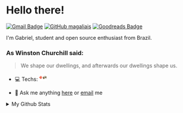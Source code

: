<!--

Implementar

Linkedin Badge
[![Linkedin Badge](https://img.shields.io/badge/-LinkedIn-blue?style=flat-square&logo=Linkedin&logoColor=white&link=LINK DO MEU LINKEDIN)](LINK DO MEU LINKEDIN)

I'm Gabriel, Student and open source enthusiast from Brazil, I have 2+ years experience in Front-end and Back-end.  

Please feel free to clone projects, raise issues and submit PRs if you think something could be better.  



- :computer: Techs: <code><img height="20" src="https://raw.githubusercontent.com/github/explore/80688e429a7d4ef2fca1e82350fe8e3517d3494d/topics/typescript/typescript.png"></code>
<code><img height="20" src="https://raw.githubusercontent.com/github/explore/80688e429a7d4ef2fca1e82350fe8e3517d3494d/topics/react/react.png"></code>
<code><img height="20" src="https://raw.githubusercontent.com/github/explore/5c058a388828bb5fde0bcafd4bc867b5bb3f26f3/topics/graphql/graphql.png"></code>
<code><img height="20" src="https://raw.githubusercontent.com/github/explore/80688e429a7d4ef2fca1e82350fe8e3517d3494d/topics/nodejs/nodejs.png"></code>
<code><img height="20" src="https://raw.githubusercontent.com/github/explore/80688e429a7d4ef2fca1e82350fe8e3517d3494d/topics/react-native/react-native.png"></code>
<code><img height="20" src="https://raw.githubusercontent.com/github/explore/80688e429a7d4ef2fca1e82350fe8e3517d3494d/topics/docker/docker.png"></code>
<code><img height="20" src="https://raw.githubusercontent.com/github/explore/80688e429a7d4ef2fca1e82350fe8e3517d3494d/topics/git/git.png"></code>


-->


# Hello there!

[![Gmail Badge](https://img.shields.io/badge/-Gmail-c14438?style=flat-square&logo=Gmail&logoColor=white&link=mailto:rafagoulartb@gmail.com)](mailto:rafagoulartb@gmail.com)
[![GitHub magaliais](https://img.shields.io/github/followers/magaliais?label=follow&style=social)](https://github.com/magaliais)
[![Goodreads Badge](https://img.shields.io/badge/Goodreads-382110?style=flat-square&logo=goodreads&logoColor=white)](https://www.goodreads.com/user/show/108674376-magaliais)

I'm Gabriel, student and open source enthusiast from Brazil.


### As Winston Churchill said:
> We shape our dwellings, 
> and afterwards our dwellings shape us.
   
   
- :computer: Techs: <code><img height="20" src="https://raw.githubusercontent.com/github/explore/80688e429a7d4ef2fca1e82350fe8e3517d3494d/topics/git/git.png"></code>

- 💬 Ask me anything [here](https://github.com/magaliais/magaliais/issues/new) or [email](mailto:gabriel.ashm@hotmail.com) me



<details>
  <summary>My Github Stats</summary>
  <br>

  <p align="center">
    <img align="center" src="https://github-readme-stats.vercel.app/api?username=magaliais&show_icons=true&theme=dark" alt="Gabriel Magalhães' Github Stats" alt="Gabriel Magalhães' Github Status" />
   <img align="left" src="https://github-readme-stats.vercel.app/api/top-langs/?username=magaliais&layout=compact&theme=dark" width="400px" height="200px" />
  </p>
</details>
